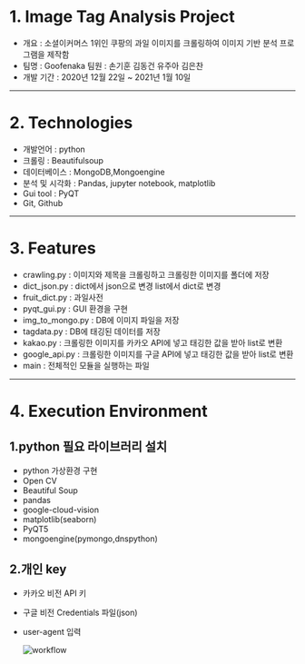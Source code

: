 # 1. Image Tag Analysis Project
 
* 개요 : 소셜이커머스 1위인 쿠팡의 과일 이미지를 크롤링하여 이미지 기반 분석 프로그램을 제작함
* 팀명 : Goofenaka 팀원 : 손기훈 김동건 유주아 김은찬
* 개발 기간 : 2020년 12월 22일 ~ 2021년 1월 10일
___

# 2. Technologies
- 개발언어 : python
- 크롤링 : Beautifulsoup 
- 데이터베이스 : MongoDB,Mongoengine
- 분석 및 시각화 : Pandas, jupyter notebook, matplotlib 
- Gui tool : PyQT
- Git, Github

___

# 3. Features
- crawling.py : 이미지와 제목을 크롤링하고 크롤링한 이미지를 폴더에 저장
- dict_json.py : dict에서 json으로 변경 list에서 dict로 변경
- fruit_dict.py : 과일사전 
- pyqt_gui.py : GUI 환경을 구현
- img_to_mongo.py : DB에 이미지 파일을 저장
- tagdata.py : DB에 태깅된 데이터를 저장
- kakao.py : 크롤링한 이미지를 카카오 API에 넣고 태깅한 값을 받아 list로 변환 
- google_api.py : 크롤링한 이미지를 구글 API에 넣고 태깅한 값을 받아 list로 변환 
- main : 전체적인 모듈을 실행하는 파일

___

# 4. Execution Environment
## 1.python 필요 라이브러리 설치
- python 가상환경 구현
- Open CV
- Beautiful Soup
- pandas
- google-cloud-vision
- matplotlib(seaborn)
- PyQT5
- mongoengine(pymongo,dnspython)

## 2.개인 key 
- 카카오 비전 API 키
- 구글 비전 Credentials 파일(json)
- user-agent 입력
	
  ![workflow](https://user-images.githubusercontent.com/71329051/104127509-d1d46900-53a5-11eb-8c03-bdddded18698.PNG)
